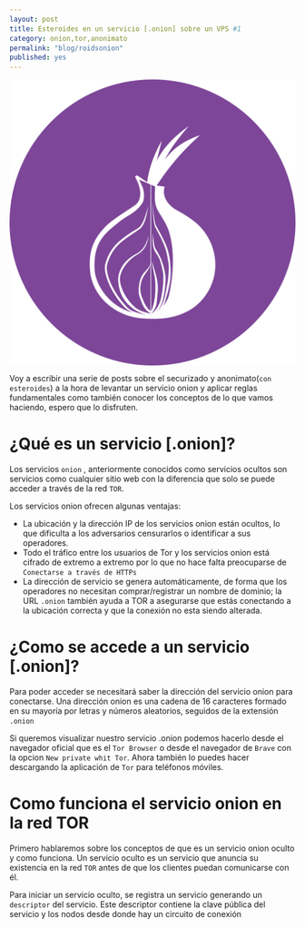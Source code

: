 ```yaml
---
layout: post
title: Esteroides en un servicio [.onion] sobre un VPS #1
category: onion,tor,anonimato
permalink: "blog/roidsonion"
published: yes
---
```


<img class="differentSize50" src="/assets/img/torlogo.png" alt="Foto1" style="margin:auto; display:block;">

Voy a escribir una serie de posts sobre el securizado y anonimato(`con esteroides`) a la hora de levantar un servicio onion y aplicar reglas fundamentales como también conocer los conceptos de lo que vamos haciendo, espero que lo disfruten.

# ¿Qué es un servicio [.onion]?

Los servicios `onion` , anteriormente conocidos como servicios ocultos son servicios como cualquier sitio web con la diferencia que solo se puede acceder a través de la red `TOR`.

Los servicios onion ofrecen algunas ventajas:

* La ubicación y la dirección IP de los servicios onion están ocultos, lo que dificulta a los adversarios censurarlos o identificar a sus operadores.
* Todo el tráfico entre los usuarios de Tor y los servicios onion está cifrado de extremo a extremo por lo que no hace falta preocuparse de `Conectarse a través de HTTPs`
* La dirección de servicio se genera automáticamente, de forma que los operadores no necesitan comprar/registrar un nombre de dominio; la URL `.onion` también ayuda a TOR a asegurarse que estás conectando a la ubicación correcta y que la conexión no esta siendo alterada.

# ¿Como se accede a un servicio [.onion]?

Para poder acceder se necesitará saber la dirección del servicio onion para conectarse. Una dirección onion es una cadena de 16 caracteres formado en su mayoría por letras y números aleatorios, seguidos de la extensión `.onion`

Si queremos visualizar nuestro servicio .onion podemos hacerlo desde el navegador oficial que es el `Tor Browser` o desde el navegador de `Brave` con la opcion `New private whit Tor`. Ahora también lo puedes hacer descargando la aplicación de `Tor` para teléfonos móviles.

# Como funciona el servicio onion en la red TOR

Primero hablaremos sobre los conceptos de que es un servicio onion oculto y como funciona. Un servicio oculto es un servicio que anuncia su existencia en la red `TOR` antes de que los clientes puedan comunicarse con él.

Para iniciar un servicio oculto, se registra un servicio generando un `descriptor` del servicio. Este descriptor contiene la clave pública del servicio y los nodos desde donde hay un circuito de conexión
